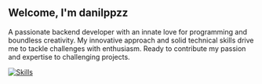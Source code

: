 ## Welcome, I'm danilppzz
A passionate backend developer with an innate love for programming and boundless creativity. My innovative approach and solid technical skills drive me to tackle challenges with enthusiasm. Ready to contribute my passion and expertise to challenging projects.

[![Skills](https://skillicons.dev/icons?i=html,css,git,ts,tailwind,php,cpp,vscode)](https://skillicons.dev/)
